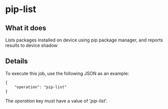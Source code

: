 # pip-list

## What it does

Lists packages installed on device using pip package manager, and reports results to device shadow

## Details

To execute this job, use the following JSON as an example:
```
{
    "operation": "pip-list"
}
```

The *operation* key must have a value of '*pip-list*'.

